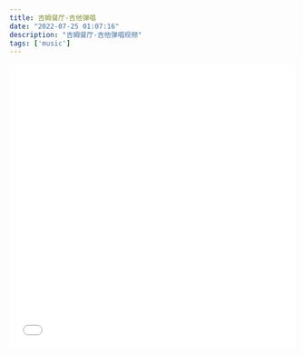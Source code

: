 ```yaml
---
title: 吉姆餐厅-吉他弹唱
date: "2022-07-25 01:07:16"
description: "吉姆餐厅-吉他弹唱视频"
tags: ['music']
---
```



<iframe src="//player.bilibili.com/player.html?aid=513774649&bvid=BV1Ng411f7zg&cid=783095304&page=1" allowfullscreen="allowfullscreen" width="100%" height="500" scrolling="no" frameborder="0" sandbox="allow-top-navigation allow-same-origin allow-forms allow-scripts"> </iframe>